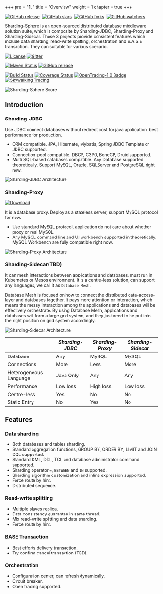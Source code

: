 +++
pre = "<b>1. </b>"
title = "Overview"
weight = 1
chapter = true
+++

[![GitHub release](https://img.shields.io/github/release/shardingjdbc/sharding-jdbc.svg?style=social&label=Release)](https://github.com/shardingjdbc/sharding-jdbc/releases)&nbsp;
[![GitHub stars](https://img.shields.io/github/stars/shardingjdbc/sharding-jdbc.svg?style=social&label=Star)](https://github.com/shardingjdbc/sharding-jdbc/stargazers)&nbsp;
[![GitHub forks](https://img.shields.io/github/forks/shardingjdbc/sharding-jdbc.svg?style=social&label=Fork)](https://github.com/shardingjdbc/sharding-jdbc/fork)&nbsp;
[![GitHub watchers](https://img.shields.io/github/watchers/shardingjdbc/sharding-jdbc.svg?style=social&label=Watch)](https://github.com/shardingjdbc/sharding-jdbc/watchers)

Sharding-Sphere is an open-sourced distributed database middleware solution suite, which is composite by Sharding-JDBC, Sharding-Proxy and Sharding-Sidecar. Those 3 projects provide consistent features which include data sharding, read-write splitting, orchestration and B.A.S.E transaction. They can suitable for various scenario.

[![License](https://img.shields.io/badge/license-Apache%202-4EB1BA.svg)](https://www.apache.org/licenses/LICENSE-2.0.html)
[![Gitter](https://badges.gitter.im/Sharding-JDBC/shardingjdbc.svg)](https://gitter.im/Sharding-JDBC/shardingjdbc?utm_source=badge&utm_medium=badge&utm_campaign=pr-badge)

[![Maven Status](https://maven-badges.herokuapp.com/maven-central/io.shardingjdbc/sharding-jdbc/badge.svg)](https://maven-badges.herokuapp.com/maven-central/io.shardingjdbc/sharding-jdbc)
[![GitHub release](https://img.shields.io/github/release/shardingjdbc/sharding-jdbc.svg)](https://github.com/shardingjdbc/sharding-jdbc/releases)

[![Build Status](https://secure.travis-ci.org/shardingjdbc/sharding-jdbc.png?branch=master)](https://travis-ci.org/shardingjdbc/sharding-jdbc)
[![Coverage Status](https://codecov.io/github/shardingjdbc/sharding-jdbc/coverage.svg?branch=master)](https://codecov.io/github/shardingjdbc/sharding-jdbc?branch=master)
[![OpenTracing-1.0 Badge](https://img.shields.io/badge/OpenTracing--1.0-enabled-blue.svg)](http://opentracing.io)
[![Skywalking Tracing](https://img.shields.io/badge/Skywalking%20Tracing-enable-brightgreen.svg)](https://github.com/OpenSkywalking/skywalking)

![Sharding-Sphere Score](http://ovfotjrsi.bkt.clouddn.com/sphere_scope_en.png)

## Introduction

### Sharding-JDBC

Use JDBC connect databases without redirect cost for java application, best performance for production.

* ORM compatible. JPA, Hibernate, Mybatis, Spring JDBC Template or JDBC supported.
* Connection-pool compatible. DBCP, C3P0, BoneCP, Druid supported.
* Multi SQL-based databases compatible. Any Database supported theoretically. Support MySQL, Oracle, SQLServer and PostgreSQL right now.

![Sharding-JDBC Architecture](http://ovfotjrsi.bkt.clouddn.com/sharding-jdbc-brief.png)

### Sharding-Proxy

[![Download](https://img.shields.io/badge/release-download-orange.svg)](https://github.com/shardingjdbc/sharding-jdbc-doc/raw/master/dist/sharding-proxy-2.1.0-SNAPSHOT-assembly-v1.tar.gz)

It is a database proxy. Deploy as a stateless server, support MySQL protocol for now.

* Use standard MySQL protocol, application do not care about whether proxy or real MySQL.
* Any MySQL command line and UI workbench supported in theoretically. MySQL Workbench are fully compatible right now.

![Sharding-Proxy Architecture](http://ovfotjrsi.bkt.clouddn.com/sharding-proxy-brief.png)

### Sharding-Sidecar(TBD)

It can mesh interactions between applications and databases, must run in Kubernetes or Mesos environment.
It is a centre-less solution, can support any languages, we call it as `Database Mesh`.

Database Mesh is focused on how to connect the distributed data-access-layer and databases together. It pays more attention on interaction, which means the messy interaction among the applications and databases will be effectively orchestrate. By using Database Mesh, applications and databases will form a large grid system, and they just need to be put into the right position on grid system accordingly.

![Sharding-Sidecar Architecture](http://ovfotjrsi.bkt.clouddn.com/sharding-sidecar-brief.png)

|                        | *Sharding-JDBC* | *Sharding-Proxy* | *Sharding-Sidecar* |
| ---------------------- | --------------- | ---------------- | ------------------ |
| Database               | Any             | MySQL            | MySQL              |
| Connections            | More            | Less             | More               |
| Heterogeneous Language | Java Only       | Any              | Any                |
| Performance            | Low loss        | High loss        | Low loss           |
| Centre-less            | Yes             | No               | No                 |
| Static Entry           | No              | Yes              | No                 |

## Features

### Data sharding
* Both databases and tables sharding.
* Standard aggregation functions, GROUP BY, ORDER BY, LIMIT and JOIN DQL supported.
* Standard DML, DDL, TCL and database administrator command supported.
* Sharding operator `=`, `BETWEEN` and `IN` supported.
* Sharding algorithm customization and inline expression supported.
* Force route by hint.
* Distributed sequence.

### Read-write splitting
* Multiple slaves replica. 
* Data consistency guarantee in same thread.
* Mix read-write splitting and data sharding.
* Force route by hint.

### BASE Transaction
* Best efforts delivery transaction.
* Try confirm cancel transaction (TBD).

### Orchestration
* Configuration center, can refresh dynamically.
* Circuit breaker.
* Open tracing supported.
